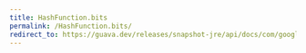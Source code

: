 ```yaml
---
title: HashFunction.bits
permalink: /HashFunction.bits/
redirect_to: https://guava.dev/releases/snapshot-jre/api/docs/com/google/common/hash/HashFunction.html#bits--
---
```

